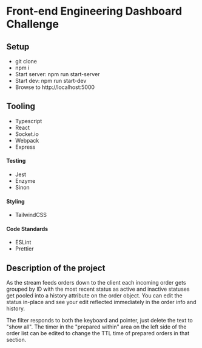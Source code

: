 # Front-end Engineering Dashboard Challenge
 
 ## Setup 
 - git clone 
 - npm i 
 - Start server: npm run start-server
 - Start dev: npm run start-dev 
 - Browse to http://localhost:5000

## Tooling

 - Typescript
 - React 
 - Socket.io 
 - Webpack 
 - Express

#### Testing
 - Jest
 - Enzyme
 - Sinon

#### Styling
 - TailwindCSS 

#### Code Standards
 - ESLint
 - Prettier

## Description of the project
As the stream feeds orders down to the client each incoming order gets grouped by ID
with the most recent status as active and inactive statuses get pooled into a history
attribute on the order object. You can edit the status in-place and see your edit
reflected immediately in the order info and history.

The filter responds to both the keyboard and pointer, just delete the text to "show all". The timer in the "prepared within" area on the left side of the order list can be edited to change the TTL time of prepared orders in that section.

